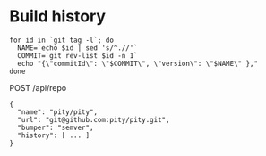# Build history

    for id in `git tag -l`; do
      NAME=`echo $id | sed 's/^.//'`
      COMMIT=`git rev-list $id -n 1`
      echo "{\"commitId\": \"$COMMIT\", \"version\": \"$NAME\" },"
    done

POST /api/repo

    {
      "name": "pity/pity",
      "url": "git@github.com:pity/pity.git",
      "bumper": "semver",
      "history": [ ... ]
    }
